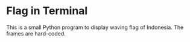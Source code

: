 # Flag in Terminal

This is a small Python program to display waving flag of Indonesia. The frames are hard-coded.

